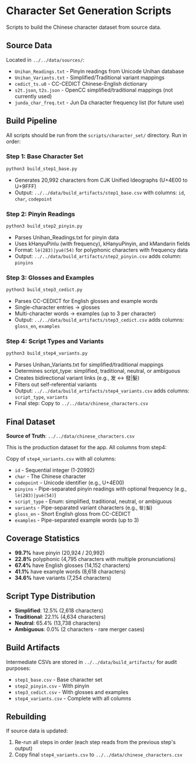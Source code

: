 # Character Set Generation Scripts

Scripts to build the Chinese character dataset from source data.

## Source Data

Located in `../../data/sources/`:
- `Unihan_Readings.txt` - Pinyin readings from Unicode Unihan database
- `Unihan_Variants.txt` - Simplified/Traditional variant mappings
- `cedict_ts.u8` - CC-CEDICT Chinese-English dictionary
- `s2t.json`, `t2s.json` - OpenCC simplified/traditional mappings (not currently used)
- `junda_char_freq.txt` - Jun Da character frequency list (for future use)

## Build Pipeline

All scripts should be run from the `scripts/character_set/` directory. Run in order:

### Step 1: Base Character Set
```bash
python3 build_step1_base.py
```
- Generates 20,992 characters from CJK Unified Ideographs (U+4E00 to U+9FFF)
- Output: `../../data/build_artifacts/step1_base.csv` with columns: `id`, `char`, `codepoint`

### Step 2: Pinyin Readings
```bash
python3 build_step2_pinyin.py
```
- Parses Unihan_Readings.txt for pinyin data
- Uses kHanyuPinlu (with frequency), kHanyuPinyin, and kMandarin fields
- Format: `lè(283)|yuè(54)` for polyphonic characters with frequency data
- Output: `../../data/build_artifacts/step2_pinyin.csv` adds column: `pinyins`

### Step 3: Glosses and Examples
```bash
python3 build_step3_cedict.py
```
- Parses CC-CEDICT for English glosses and example words
- Single-character entries → glosses
- Multi-character words → examples (up to 3 per character)
- Output: `../../data/build_artifacts/step3_cedict.csv` adds columns: `gloss_en`, `examples`

### Step 4: Script Types and Variants
```bash
python3 build_step4_variants.py
```
- Parses Unihan_Variants.txt for simplified/traditional mappings
- Determines script_type: simplified, traditional, neutral, or ambiguous
- Creates bidirectional variant links (e.g., 发 ↔ 發|髮)
- Filters out self-referential variants
- Output: `../../data/build_artifacts/step4_variants.csv` adds columns: `script_type`, `variants`
- Final step: Copy to `../../data/chinese_characters.csv`

## Final Dataset

**Source of Truth**: `../../data/chinese_characters.csv`

This is the production dataset for the app. All columns from step4:

Copy of `step4_variants.csv` with all columns:
- `id` - Sequential integer (1-20992)
- `char` - The Chinese character
- `codepoint` - Unicode identifier (e.g., U+4E00)
- `pinyins` - Pipe-separated pinyin readings with optional frequency (e.g., `lè(283)|yuè(54)`)
- `script_type` - Enum: simplified, traditional, neutral, or ambiguous
- `variants` - Pipe-separated variant characters (e.g., `發|髮`)
- `gloss_en` - Short English gloss from CC-CEDICT
- `examples` - Pipe-separated example words (up to 3)

## Coverage Statistics

- **99.7%** have pinyin (20,924 / 20,992)
- **22.8%** polyphonic (4,795 characters with multiple pronunciations)
- **67.4%** have English glosses (14,152 characters)
- **41.1%** have example words (8,618 characters)
- **34.6%** have variants (7,254 characters)

## Script Type Distribution

- **Simplified**: 12.5% (2,618 characters)
- **Traditional**: 22.1% (4,634 characters)
- **Neutral**: 65.4% (13,738 characters)
- **Ambiguous**: 0.0% (2 characters - rare merger cases)

## Build Artifacts

Intermediate CSVs are stored in `../../data/build_artifacts/` for audit purposes:
- `step1_base.csv` - Base character set
- `step2_pinyin.csv` - With pinyin
- `step3_cedict.csv` - With glosses and examples
- `step4_variants.csv` - Complete with all columns

## Rebuilding

If source data is updated:
1. Re-run all steps in order (each step reads from the previous step's output)
2. Copy final `step4_variants.csv` to `../../data/chinese_characters.csv`
